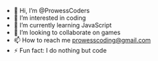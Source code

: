 - 👋 Hi, I’m @ProwessCoders
- 👀 I’m interested in coding
- 🌱 I’m currently learning JavaScript
- 💞️ I’m looking to collaborate on games
- 📫 How to reach me prowesscoding@gmail.com
- ⚡ Fun fact: I do nothing but code

<!---
ProwessCoders/ProwessCoders is a ✨ special ✨ repository because its `README.md` (this file) appears on your GitHub profile.
You can click the Preview link to take a look at your changes.
--->
